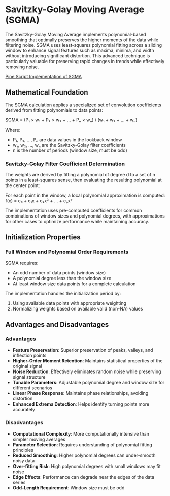 # Savitzky-Golay Moving Average (SGMA)

The Savitzky-Golay Moving Average implements polynomial-based smoothing that optimally preserves the higher moments of the data while filtering noise. SGMA uses least-squares polynomial fitting across a sliding window to enhance signal features such as maxima, minima, and width without introducing significant distortion. This advanced technique is particularly valuable for preserving rapid changes in trends while effectively removing noise.

[Pine Script Implementation of SGMA](https://github.com/mihakralj/pinescript/blob/main/indicators/trends_FIR/sgma.pine)

## Mathematical Foundation

The SGMA calculation applies a specialized set of convolution coefficients derived from fitting polynomials to data points:

SGMA = (P₁ × w₁ + P₂ × w₂ + ... + Pₙ × wₙ) / (w₁ + w₂ + ... + wₙ)

Where:

- P₁, P₂, ..., Pₙ are data values in the lookback window
- w₁, w₂, ..., wₙ are the Savitzky-Golay filter coefficients
- n is the number of periods (window size, must be odd)

### Savitzky-Golay Filter Coefficient Determination

The weights are derived by fitting a polynomial of degree d to a set of n points in a least-squares sense, then evaluating the resulting polynomial at the center point:

For each point in the window, a local polynomial approximation is computed:
f(x) = c₀ + c₁x + c₂x² + ... + cₚxᵖ

The implementation uses pre-computed coefficients for common combinations of window sizes and polynomial degrees, with approximations for other cases to optimize performance while maintaining accuracy.

## Initialization Properties

### Full Window and Polynomial Order Requirements

SGMA requires:

- An odd number of data points (window size)
- A polynomial degree less than the window size
- At least window size data points for a complete calculation

The implementation handles the initialization period by:

1. Using available data points with appropriate weighting
2. Normalizing weights based on available valid (non-NA) values

## Advantages and Disadvantages

### Advantages

- **Feature Preservation**: Superior preservation of peaks, valleys, and inflection points
- **Higher-Order Moment Retention**: Maintains statistical properties of the original signal
- **Noise Reduction**: Effectively eliminates random noise while preserving signal structure
- **Tunable Parameters**: Adjustable polynomial degree and window size for different scenarios
- **Linear Phase Response**: Maintains phase relationships, avoiding distortion
- **Enhanced Extrema Detection**: Helps identify turning points more accurately

### Disadvantages

- **Computational Complexity**: More computationally intensive than simpler moving averages
- **Parameter Selection**: Requires understanding of polynomial fitting principles
- **Reduced Smoothing**: Higher polynomial degrees can under-smooth noisy data
- **Over-fitting Risk**: High polynomial degrees with small windows may fit noise
- **Edge Effects**: Performance can degrade near the edges of the data series
- **Odd-Length Requirement**: Window size must be odd
